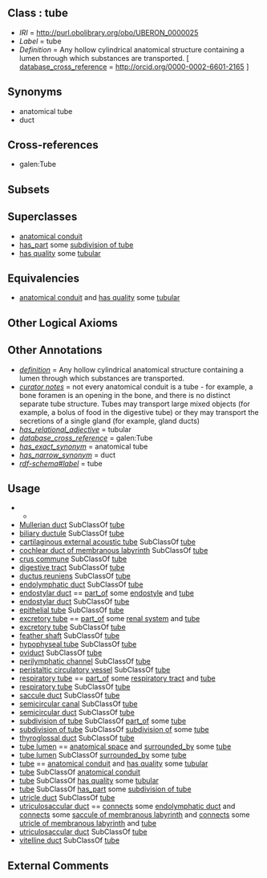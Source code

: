 
## Class : tube

 * *IRI* = http://purl.obolibrary.org/obo/UBERON_0000025
 * *Label* = tube
 * *Definition* = Any hollow cylindrical anatomical structure containing a lumen through which substances are transported. [ [database_cross_reference](../../ef/oboInOwl#hasDbXref.md) = http://orcid.org/0000-0002-6601-2165 ]

## Synonyms

 * anatomical tube
 * duct

## Cross-references

 * galen:Tube

## Subsets


## Superclasses

 * [anatomical conduit](../../UBERON/11/UBERON_0004111.md)
 * [has_part](../../BFO/51/BFO_0000051.md) some [subdivision of tube](../../UBERON/22/UBERON_0013522.md)
 * [has quality](../../RO/86/RO_0000086.md) some [tubular](../../PATO/99/PATO_0002299.md)

## Equivalencies

 * [anatomical conduit](../../UBERON/11/UBERON_0004111.md) and [has quality](../../RO/86/RO_0000086.md) some [tubular](../../PATO/99/PATO_0002299.md)

## Other Logical Axioms


## Other Annotations

 * *[definition](../../IAO/15/IAO_0000115.md)* = Any hollow cylindrical anatomical structure containing a lumen through which substances are transported.
 * *[curator notes](../../IAO/32/IAO_0000232.md)* = not every anatomical conduit is a tube - for example, a bone foramen is an opening in the bone, and there is no distinct separate tube structure. Tubes may transport large mixed objects (for example, a bolus of food in the digestive tube) or they may transport the secretions of a single gland (for example, gland ducts)
 * *[has_relational_adjective](../../UBPROP/07/UBPROP_0000007.md)* = tubular
 * *[database_cross_reference](../../ef/oboInOwl#hasDbXref.md)* = galen:Tube
 * *[has_exact_synonym](../../ym/oboInOwl#hasExactSynonym.md)* = anatomical tube
 * *[has_narrow_synonym](../../ym/oboInOwl#hasNarrowSynonym.md)* = duct
 * *[rdf-schema#label](../../el/rdf-schema#label.md)* = tube

## Usage

 * -
 * [Mullerian duct](../../UBERON/90/UBERON_0003890.md) SubClassOf [tube](../../UBERON/25/UBERON_0000025.md)
 * [biliary ductule](../../UBERON/58/UBERON_0004058.md) SubClassOf [tube](../../UBERON/25/UBERON_0000025.md)
 * [cartilaginous external acoustic tube](../../UBERON/65/UBERON_0001865.md) SubClassOf [tube](../../UBERON/25/UBERON_0000025.md)
 * [cochlear duct of membranous labyrinth](../../UBERON/55/UBERON_0001855.md) SubClassOf [tube](../../UBERON/25/UBERON_0000025.md)
 * [crus commune](../../UBERON/00/UBERON_0005600.md) SubClassOf [tube](../../UBERON/25/UBERON_0000025.md)
 * [digestive tract](../../UBERON/55/UBERON_0001555.md) SubClassOf [tube](../../UBERON/25/UBERON_0000025.md)
 * [ductus reuniens](../../UBERON/61/UBERON_0001861.md) SubClassOf [tube](../../UBERON/25/UBERON_0000025.md)
 * [endolymphatic duct](../../UBERON/60/UBERON_0001860.md) SubClassOf [tube](../../UBERON/25/UBERON_0000025.md)
 * [endostylar duct](../../UBERON/75/UBERON_0014475.md) == [part_of](../../BFO/50/BFO_0000050.md) some [endostyle](../../UBERON/70/UBERON_0006870.md) and [tube](../../UBERON/25/UBERON_0000025.md)
 * [endostylar duct](../../UBERON/75/UBERON_0014475.md) SubClassOf [tube](../../UBERON/25/UBERON_0000025.md)
 * [epithelial tube](../../UBERON/14/UBERON_0003914.md) SubClassOf [tube](../../UBERON/25/UBERON_0000025.md)
 * [excretory tube](../../UBERON/55/UBERON_0006555.md) == [part_of](../../BFO/50/BFO_0000050.md) some [renal system](../../UBERON/08/UBERON_0001008.md) and [tube](../../UBERON/25/UBERON_0000025.md)
 * [excretory tube](../../UBERON/55/UBERON_0006555.md) SubClassOf [tube](../../UBERON/25/UBERON_0000025.md)
 * [feather shaft](../../UBERON/84/UBERON_0011784.md) SubClassOf [tube](../../UBERON/25/UBERON_0000025.md)
 * [hypophyseal tube](../../UBERON/21/UBERON_0009921.md) SubClassOf [tube](../../UBERON/25/UBERON_0000025.md)
 * [oviduct](../../UBERON/93/UBERON_0000993.md) SubClassOf [tube](../../UBERON/25/UBERON_0000025.md)
 * [perilymphatic channel](../../UBERON/60/UBERON_0011060.md) SubClassOf [tube](../../UBERON/25/UBERON_0000025.md)
 * [peristaltic circulatory vessel](../../UBERON/27/UBERON_0015227.md) SubClassOf [tube](../../UBERON/25/UBERON_0000025.md)
 * [respiratory tube](../../UBERON/17/UBERON_0000117.md) == [part_of](../../BFO/50/BFO_0000050.md) some [respiratory tract](../../UBERON/65/UBERON_0000065.md) and [tube](../../UBERON/25/UBERON_0000025.md)
 * [respiratory tube](../../UBERON/17/UBERON_0000117.md) SubClassOf [tube](../../UBERON/25/UBERON_0000025.md)
 * [saccule duct](../../UBERON/76/UBERON_0003976.md) SubClassOf [tube](../../UBERON/25/UBERON_0000025.md)
 * [semicircular canal](../../UBERON/40/UBERON_0001840.md) SubClassOf [tube](../../UBERON/25/UBERON_0000025.md)
 * [semicircular duct](../../UBERON/56/UBERON_0001856.md) SubClassOf [tube](../../UBERON/25/UBERON_0000025.md)
 * [subdivision of tube](../../UBERON/22/UBERON_0013522.md) SubClassOf [part_of](../../BFO/50/BFO_0000050.md) some [tube](../../UBERON/25/UBERON_0000025.md)
 * [subdivision of tube](../../UBERON/22/UBERON_0013522.md) SubClassOf [subdivision of](../../core#subdivision/of/core#subdivision_of.md) some [tube](../../UBERON/25/UBERON_0000025.md)
 * [thyroglossal duct](../../UBERON/54/UBERON_0002254.md) SubClassOf [tube](../../UBERON/25/UBERON_0000025.md)
 * [tube lumen](../../UBERON/82/UBERON_0005082.md) == [anatomical space](../../UBERON/64/UBERON_0000464.md) and [surrounded_by](../../RO/19/RO_0002219.md) some [tube](../../UBERON/25/UBERON_0000025.md)
 * [tube lumen](../../UBERON/82/UBERON_0005082.md) SubClassOf [surrounded_by](../../RO/19/RO_0002219.md) some [tube](../../UBERON/25/UBERON_0000025.md)
 * [tube](../../UBERON/25/UBERON_0000025.md) == [anatomical conduit](../../UBERON/11/UBERON_0004111.md) and [has quality](../../RO/86/RO_0000086.md) some [tubular](../../PATO/99/PATO_0002299.md)
 * [tube](../../UBERON/25/UBERON_0000025.md) SubClassOf [anatomical conduit](../../UBERON/11/UBERON_0004111.md)
 * [tube](../../UBERON/25/UBERON_0000025.md) SubClassOf [has quality](../../RO/86/RO_0000086.md) some [tubular](../../PATO/99/PATO_0002299.md)
 * [tube](../../UBERON/25/UBERON_0000025.md) SubClassOf [has_part](../../BFO/51/BFO_0000051.md) some [subdivision of tube](../../UBERON/22/UBERON_0013522.md)
 * [utricle duct](../../UBERON/77/UBERON_0003977.md) SubClassOf [tube](../../UBERON/25/UBERON_0000025.md)
 * [utriculosaccular duct](../../UBERON/74/UBERON_0011774.md) == [connects](../../RO/76/RO_0002176.md) some [endolymphatic duct](../../UBERON/60/UBERON_0001860.md) and [connects](../../RO/76/RO_0002176.md) some [saccule of membranous labyrinth](../../UBERON/54/UBERON_0001854.md) and [connects](../../RO/76/RO_0002176.md) some [utricle of membranous labyrinth](../../UBERON/53/UBERON_0001853.md) and [tube](../../UBERON/25/UBERON_0000025.md)
 * [utriculosaccular duct](../../UBERON/74/UBERON_0011774.md) SubClassOf [tube](../../UBERON/25/UBERON_0000025.md)
 * [vitelline duct](../../UBERON/05/UBERON_0007105.md) SubClassOf [tube](../../UBERON/25/UBERON_0000025.md)

## External Comments

